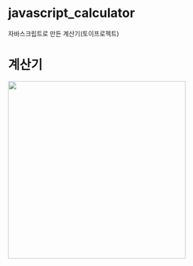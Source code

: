 # javascript_calculator
자바스크립트로 만든 계산기(토이프로젝트)

# 계산기

<img src="https://user-images.githubusercontent.com/128016593/228517553-1c7c3355-adee-4ba2-9cac-70f87fa9a5a2.PNG" width="400">
